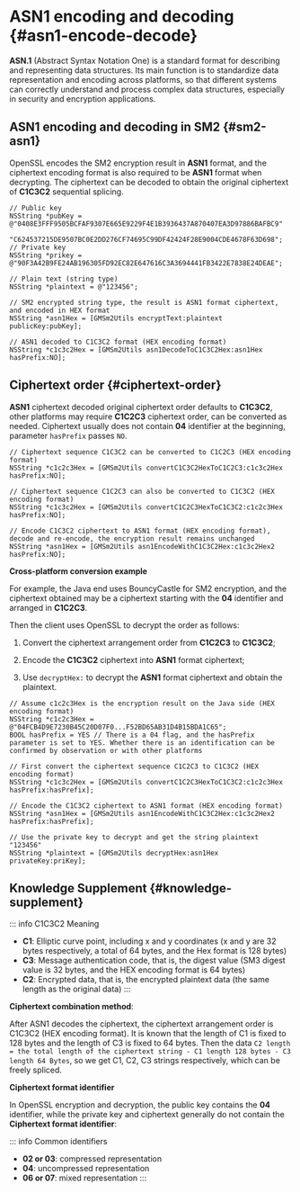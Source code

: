 # ASN1 encoding and decoding {#asn1-encode-decode}

**ASN.1** (Abstract Syntax Notation One) is a standard format for describing and representing data structures. Its main function is to standardize data representation and encoding across platforms, so that different systems can correctly understand and process complex data structures, especially in security and encryption applications.

## ASN1 encoding and decoding in SM2 {#sm2-asn1}

OpenSSL encodes the SM2 encryption result in **ASN1** format, and the ciphertext encoding format is also required to be **ASN1** format when decrypting. The ciphertext can be decoded to obtain the original ciphertext of **C1C3C2** sequential splicing.

```objc
// Public key
NSString *pubKey = @"0408E3FFF9505BCFAF9307E665E9229F4E1B3936437A870407EA3D97886BAFBC9"
                    "C624537215DE9507BC0E2DD276CF74695C99DF42424F28E9004CDE4678F63D698";
// Private key
NSString *prikey = @"90F3A42B9FE24AB196305FD92EC82E647616C3A3694441FB3422E7838E24DEAE";

// Plain text (string type)
NSString *plaintext = @"123456";

// SM2 encrypted string type, the result is ASN1 format ciphertext, and encoded in HEX format
NSString *asn1Hex = [GMSm2Utils encryptText:plaintext publicKey:pubKey];

// ASN1 decoded to C1C3C2 format (HEX encoding format)
NSString *c1c3c2Hex = [GMSm2Utils asn1DecodeToC1C3C2Hex:asn1Hex hasPrefix:NO];
```

## Ciphertext order {#ciphertext-order}

**ASN1** ciphertext decoded original ciphertext order defaults to **C1C3C2**, other platforms may require **C1C2C3** ciphertext order, can be converted as needed. Ciphertext usually does not contain **04** identifier at the beginning, parameter `hasPrefix` passes `NO`.

```objc
// Ciphertext sequence C1C3C2 can be converted to C1C2C3 (HEX encoding format)
NSString *c1c2c3Hex = [GMSm2Utils convertC1C3C2HexToC1C2C3:c1c3c2Hex hasPrefix:NO];

// Ciphertext sequence C1C2C3 can also be converted to C1C3C2 (HEX encoding format)
NSString *c1c3c2Hex = [GMSm2Utils convertC1C2C3HexToC1C3C2:c1c2c3Hex hasPrefix:NO];

// Encode C1C3C2 ciphertext to ASN1 format (HEX encoding format), decode and re-encode, the encryption result remains unchanged
NSString *asn1Hex = [GMSm2Utils asn1EncodeWithC1C3C2Hex:c1c3c2Hex2 hasPrefix:NO];
```

**Cross-platform conversion example**

For example, the Java end uses BouncyCastle for SM2 encryption, and the ciphertext obtained may be a ciphertext starting with the **04** identifier and arranged in **C1C2C3**.

Then the client uses OpenSSL to decrypt the order as follows:

1. Convert the ciphertext arrangement order from **C1C2C3** to **C1C3C2**;

2. Encode the **C1C3C2** ciphertext into **ASN1** format ciphertext;

3. Use `decryptHex:` to decrypt the **ASN1** format ciphertext and obtain the plaintext.

```objc
// Assume c1c2c3Hex is the encryption result on the Java side (HEX encoding format)
NSString *c1c2c3Hex = @"04FCB4D9E7230B45C20D07F0...F52BD65AB31D4B15BDA1C65";
BOOL hasPrefix = YES // There is a 04 flag, and the hasPrefix parameter is set to YES. Whether there is an identification can be confirmed by observation or with other platforms

// First convert the ciphertext sequence C1C2C3 to C1C3C2 (HEX encoding format)
NSString *c1c3c2Hex = [GMSm2Utils convertC1C2C3HexToC1C3C2:c1c2c3Hex hasPrefix:hasPrefix];

// Encode the C1C3C2 ciphertext to ASN1 format (HEX encoding format)
NSString *asn1Hex = [GMSm2Utils asn1EncodeWithC1C3C2Hex:c1c3c2Hex2 hasPrefix:hasPrefix];

// Use the private key to decrypt and get the string plaintext "123456"
NSString *plaintext = [GMSm2Utils decryptHex:asn1Hex privateKey:priKey];
```

## Knowledge Supplement {#knowledge-supplement}

::: info C1C3C2 Meaning
- **C1**: Elliptic curve point, including x and y coordinates (x and y are 32 bytes respectively, a total of 64 bytes, and the Hex format is 128 bytes)
- **C3**: Message authentication code, that is, the digest value (SM3 digest value is 32 bytes, and the HEX encoding format is 64 bytes)
- **C2**: Encrypted data, that is, the encrypted plaintext data (the same length as the original data)
:::

**Ciphertext combination method**:

After ASN1 decodes the ciphertext, the ciphertext arrangement order is C1C3C2 (HEX encoding format). It is known that the length of C1 is fixed to 128 bytes and the length of C3 is fixed to 64 bytes. Then the data `C2 length = the total length of the ciphertext string - C1 length 128 bytes - C3 length 64 Bytes`, so we get C1, C2, C3 strings respectively, which can be freely spliced.

**Ciphertext format identifier**

In OpenSSL encryption and decryption, the public key contains the **04** identifier, while the private key and ciphertext generally do not contain the **Ciphertext format identifier**:

::: info Common identifiers
- **02 or 03**: compressed representation
- **04**: uncompressed representation
- **06 or 07**: mixed representation
:::
